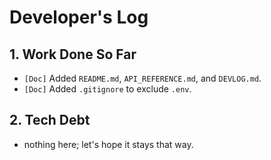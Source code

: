 # Developer's Log

## 1. Work Done So Far
- `[Doc]` Added `README.md`, `API_REFERENCE.md`, and `DEVLOG.md`.
- `[Doc]` Added `.gitignore` to exclude `.env`.

## 2. Tech Debt
- nothing here; let's hope it stays that way.